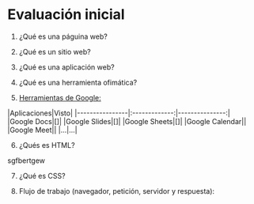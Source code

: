 # Evaluación inicial

1. ¿Qué es una páguina web?



2. ¿Qué es un sitio web?



3. ¿Qué es una aplicación web?



4. ¿Qué es una herramienta ofimática?



5. [Herramientas de Google:](https://www.google.com/intl/es-419/chrome/browser-tools/ "Herramientas de Google")

|Aplicaciones|Visto|
|----------------|:-------------:|---------------:|
|Google Docs|[]|
|Google Slides|[]|
|Google Sheets|[]|
|Google Calendar||
|Google Meet||
|...|...|

6. ¿Qués es HTML?



sgfbertgew

7. ¿Qué es CSS?



8. Flujo de trabajo (navegador, petición, servidor y respuesta):
